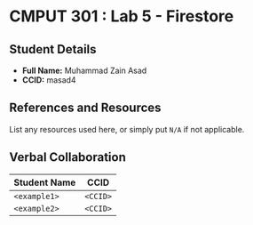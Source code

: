 # CMPUT 301 : Lab 5 - Firestore

## Student Details

- **Full Name:** Muhammad Zain Asad
- **CCID:** masad4

## References and Resources

List any resources used here, or simply put `N/A` if not applicable.

## Verbal Collaboration

| Student Name | CCID     |
| ------------ | -------- |
| `<example1>` | `<CCID>` |
| `<example2>` | `<CCID>` |
